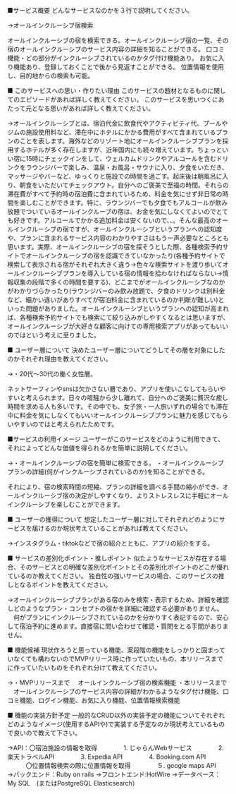 ■サービス概要
どんなサービスなのかを３行で説明してください。

→オールインクルーシブ宿検索

オールインクルーシブの宿を検索できる。オールインクルーシブ宿の一覧、その宿のオールインクルーシブのサービス内容の詳細を知ることができる。
口コミ機能・どの部分がインクルーシブされているのかタグ付け機能あり。
お気に入り機能あり、登録しておくことで後から見返すことができる。
位置情報を使用し、目的地からの検索も可能。

■ このサービスへの思い・作りたい理由
このサービスの題材となるものに関してのエピソードがあれば詳しく教えてください。
このサービスを思いつくにあたって元となる思いがあれば詳しく教えてください。

→オールインクルーシブとは、宿泊代金に飲食代やアクティビティ代、プールやジムの施設使用料など、滞在中にホテルにかかる費用がすべて含まれているプランのことを表します。海外などのリゾート地にオールインクルーシブプランを採用するホテルが多く存在しますが、近年国内にも続々増えています。ちょっといい宿に15時にチェックインをして、ウェルカムドリンクやアルコールを含むドリンクをラウンジバーで楽しみ、温泉・お風呂・サウナに入り、夕食をいただき、マッサージやバーなど、ゆっくりと施設での時間を過ごす。起床後は朝風呂に入り、朝食をいただいてチェックアウト。自分へのご褒美で至福の時間。それらの滞在費がすべて予約時の宿泊費に含まれているため、料金を気にせず非日常の時間を楽しむことができます。特に、ラウンジバーでも夕食でもアルコールが飲み放題でついているオールインクルーブの宿は、お金を気にしなくてよいのでとても好きです。アルコールでかかる追加料金は安くないので、、。そんな最高のオールインクルーシブの宿ですが、オールインクルーシブというプランへの認知度や、プランに含まれるサービス内容のわかりやすさはもう一声必要なところとも思います。実際、オールインクルーシブの宿を探そうとした際、各種検索予約サイトでオールインクルーシブの宿を認識できていなかったり(各種予約サイトで検索して表示される宿がそれぞれ大きく違う→色々な検索サイトを渡り歩いてオールインクルーシブプランを導入している宿の情報を拾わなければならない→情報収集の段階で多くの時間を要する)、どこまでがオールインクルーシブなのかがわかりづらかったり(ラウンジバーのみ飲み放題で、夕食のドリンクは別料金など、細かい違いがありすべてが宿泊料金に含まれているのか判断が難しい)といった問題がありました。オールインクルーシブというプランへの認知が高まれば、各種検索予約サイトでも検索にて絞り込みがしやすくなるとは思いますが、オールインクルーシブが大好きな顧客に向けての専用検索アプリがあってもいいのではという考えに至りました。

■ ユーザー層について
決めたユーザー層についてどうしてその層を対象にしたのかそれぞれ理由を教えてください。

→・20代～30代の働く女性層。

ネットサーフィンやsnsは欠かさない層であり、アプリを使いこなしてもらいやすいと考えられます。日々の喧騒から少し離れて、自分へのご褒美に贅沢な癒し時間を求める人も多いです。その中でも、女子旅・一人旅いずれの場合でも滞在中に料金を気にしなくてもいいオールインクルーシブプランに魅力を感じてもらいやすいのではと考えられたためです。

■サービスの利用イメージ
ユーザーがこのサービスをどのように利用できて、それによってどんな価値を得られるかを簡単に説明してください。

→・オールインクルーシブの宿を簡単に検索できる。
・オールインクルーシブプランの詳細(何がインクルーシブされているのか)を知ることができる。

それにより、宿の検索時間の短縮、プランの詳細を調べる手間の縮小ができ、オールインクルーシブ宿の決定がしやすくなり、よりストレスレスに手軽にオールインクルーシブを楽しむことができます。

■ ユーザーの獲得について
想定したユーザー層に対してそれぞれどのようにサービスを届けるのか現状考えていることがあれば教えてください。

→インスタグラム・tiktokなどで宿の紹介とともに、アプリの紹介をする。

■ サービスの差別化ポイント・推しポイント
似たようなサービスが存在する場合、そのサービスとの明確な差別化ポイントとその差別化ポイントのどこが優れているのか教えてください。
独自性の強いサービスの場合、このサービスの推しとなるポイントを教えてください。

→オールインクルーシブプランがある宿のみを検索・表示するため、詳細を確認しどのようなプラン・コンセプトの宿かを詳細に確認する必要がありません。
　何がプランにインクルーシブされているのかを分かりすく表記するので、安心して宿泊予約に進めます。直接宿に問い合わせて確認・質問をとる手間がありません。

■ 機能候補
現状作ろうと思っている機能、案段階の機能をしっかりと固まっていなくても構わないのでMVPリリース時に作っていたいもの、本リリースまでに作っていたいものをそれぞれ分けて教えてください。

→・MVPリリースまで
　オールインクルーシブ宿の検索機能
 ・本リリースまで
 　オールインクルーシブのサービス内容の詳細がわかるようなタグ付け機能、口コミ機能、ログイン機能、お気に入り機能、位置情報検索機能
 

■ 機能の実装方針予定
一般的なCRUD以外の実装予定の機能についてそれぞれどのようなイメージ(使用するAPIや)で実装する予定なのか現状考えているもので良いので教えて下さい。

→API：〇宿泊施設の情報を取得
　　　　1. じゃらんWebサービス
　　　　2. 楽天トラベルAPI
　　　　3. Expedia API
　　　　4. Booking.com API
　　　〇位置情報検索の際に位置情報を取得
　　　　５. google maps API　
→バックエンド：Ruby on rails
→フロントエンド:HotWire
→データベース：My SQL　(またはPostgreSQL Elasticsearch）